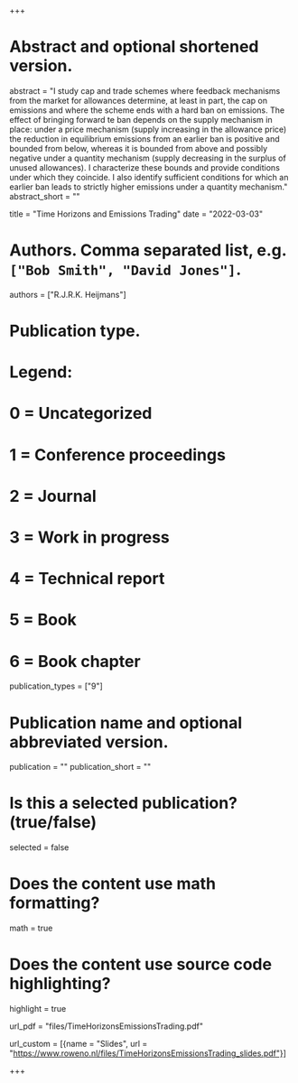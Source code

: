 +++
# Abstract and optional shortened version.
abstract = "I study cap and trade schemes where feedback mechanisms from the market for allowances determine, at least in part, the cap on emissions and where the scheme ends with a hard ban on emissions. The effect of bringing forward te ban depends on the supply mechanism in place: under a price mechanism (supply increasing in the allowance price) the reduction in equilibrium emissions from an earlier ban is positive and bounded from below, whereas it is bounded from above and possibly negative under a quantity mechanism (supply decreasing in the surplus of unused allowances). I characterize these bounds and provide conditions under which they coincide. I also identify sufficient conditions for which an earlier ban leads to strictly higher emissions under a quantity mechanism."
abstract_short = ""

title = "Time Horizons and Emissions Trading"
date = "2022-03-03"

# Authors. Comma separated list, e.g. `["Bob Smith", "David Jones"]`.
authors = ["R.J.R.K. Heijmans"]

# Publication type.
# Legend:
# 0 = Uncategorized
# 1 = Conference proceedings
# 2 = Journal
# 3 = Work in progress
# 4 = Technical report
# 5 = Book
# 6 = Book chapter
publication_types = ["9"]

# Publication name and optional abbreviated version.
publication = ""
publication_short = ""

# Is this a selected publication? (true/false)
selected = false


# Does the content use math formatting?
math = true

# Does the content use source code highlighting?
highlight = true

url_pdf = "files/TimeHorizonsEmissionsTrading.pdf"

url_custom = [{name = "Slides", url = "https://www.roweno.nl/files/TimeHorizonsEmissionsTrading_slides.pdf"}]



+++
